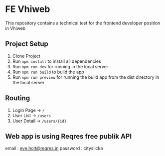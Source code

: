 # FE Vhiweb

This repository contains a technical test for the frontend developer position in Vhiweb

## Project Setup
1. Clone Project
2. Run ` npm install ` to install all dependencies
3. Run ` npm run dev ` for running in the local server
4. Run ` npm run build ` to build the app
5. Run ` npm run preview ` for running the build app from the dist directory in the local server

## Routing
1. Login Page → ` / `
2. User List → ` /users `
3. User Detail → ` /users/{id} `

## Web app is using Reqres free publik API
email : eve.holt@reqres.in
password : cityslicka
